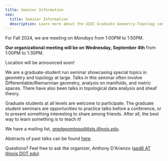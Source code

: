 ```yaml
---
title: Seminar Information
seo:
  title: Seminar Information
  description: Learn more about the UIUC Graduate Geometry-Topology seminar.
---
```

For Fall 2024, we are meeting on *Mondays* from 1:00PM to 1:50PM.

**Our organizational meeting will be on Wednesday, September 4th** from 1:00PM to 1:30PM.

Location will be announced soon!

We are a graduate-student run seminar showcasing special topics in
geometry and topology at large. Talks in this seminar often involve
Differentiable/Riemannian geometry, analysis on manifolds, and metric
spaces. There have also been talks in topological data analysis and
sheaf theory.

Graduate students at all levels are welcome to participate. The
graduate student seminars are opportunities to practice talks before a
conference, or to present something interesting to share among
friends. After all, the best way to learn something is to teach it!

We have a mailing list,
[*gradgeomtopo@lists.illinois.edu*](https://lists.illinois.edu/lists/info/gradgeomtopo).

Abstracts of past talks can be found [here](/talks).

Questions? Feel free to ask the organizer, Anthony D'Arienzo ([apd6 AT illinois DOT edu](https://adarienzo.web.illinois.edu)).
